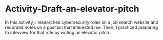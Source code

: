 # Activity-Draft-an-elevator-pitch
In this activity, I researched cybersecurity roles on a job search website and recorded notes on a position that interested me. Then, I practiced preparing to interview for that role by writing an elevator pitch. 
